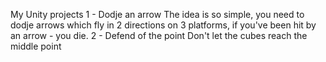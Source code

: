 My Unity projects
1 - Dodje an arrow
The idea is so simple, you need to dodje arrows which fly in 2 directions on 3 platforms, if you've been hit by an arrow - you die.
2 - Defend of the point
Don't let the cubes reach the middle point
